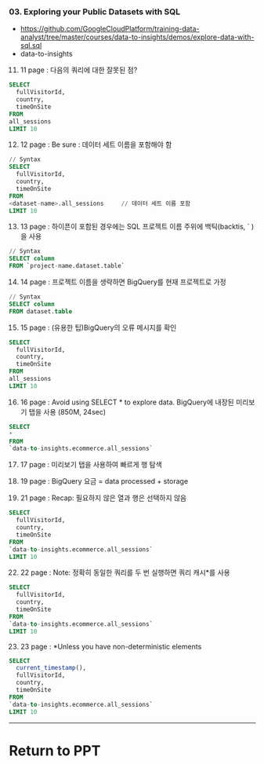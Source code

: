 ### 03. Exploring your Public Datasets with SQL

- https://github.com/GoogleCloudPlatform/training-data-analyst/tree/master/courses/data-to-insights/demos/explore-data-with-sql.sql 
- data-to-insights


11. 11 page : 다음의 쿼리에 대한 잘못된 점?

```sql
SELECT 
  fullVisitorId,
  country,
  timeOnSite
FROM
all_sessions
LIMIT 10
```


12. 12 page : Be sure : 데이터 세트 이름을 포함해야 함

```sql
// Syntax
SELECT 
  fullVisitorId,
  country,
  timeOnSite
FROM
<dataset-name>.all_sessions     // 데이터 세트 이름 포함
LIMIT 10
```


13. 13 page : 하이픈이 포함된 경우에는 SQL 프로젝트 이름 주위에 백틱(backtis, ` )을 사용


```sql
// Syntax
SELECT column
FROM `project-name.dataset.table`
```



14. 14 page : 프로젝트 이름을 생략하면 BigQuery를 현재 프로젝트로 가정

```sql
// Syntax
SELECT column
FROM dataset.table
```


15. 15 page : (유용한 팁)BigQuery의 오류 메시지를 확인

```sql
SELECT 
  fullVisitorId,
  country,
  timeOnSite
FROM
all_sessions
LIMIT 10
```


16. 16 page : Avoid using SELECT * to explore data. BigQuery에 내장된 미리보기 탭을 사용 (850M, 24sec)

```sql
SELECT 
*
FROM
`data-to-insights.ecommerce.all_sessions`
```


17. 17 page : 미리보기 탭을 사용하여 빠르게 행 탐색



19. 19 page : BigQuery 요금 = data processed + storage



21. 21 page : Recap: 필요하지 않은 열과 행은 선택하지 않음

```sql
SELECT 
  fullVisitorId,
  country,
  timeOnSite
FROM
`data-to-insights.ecommerce.all_sessions`
LIMIT 10
```


22. 22 page : Note: 정확히 동일한 쿼리를 두 번 실행하면 쿼리 캐시*를 사용

```sql
SELECT 
  fullVisitorId,
  country,
  timeOnSite
FROM
`data-to-insights.ecommerce.all_sessions`
LIMIT 10
```


23. 23 page : *Unless you have non-deterministic elements

```sql
SELECT 
  current_timestamp(),
  fullVisitorId,
  country,
  timeOnSite
FROM
`data-to-insights.ecommerce.all_sessions`
LIMIT 10
```

---

# Return to PPT


